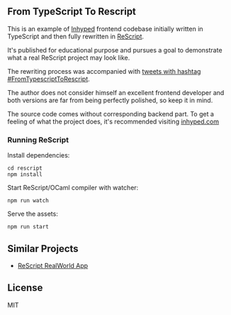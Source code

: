 ## From TypeScript To Rescript

This is an example of [Inhyped](https://inhyped.com/) frontend codebase initially written in TypeScript and then
fully rewritten in [ReScript](https://inhyped.com/).

It's published for educational purpose and pursues a goal to demonstrate what a real ReScript project may look like.

The rewriting process was accompanied with [tweets with hashtag #FromTypescriptToRescript](https://twitter.com/hashtag/FromTypescriptToRescript).

The author does not consider himself an excellent frontend developer and both versions are far from being perfectly polished, so keep it in mind.

The source code comes without corresponding backend part. To get a feeling of what the project does,
it's recommended visiting [inhyped.com](https://inhyped.com/)

### Running ReScript

Install dependencies:

```
cd rescript
npm install
```

Start ReScript/OCaml compiler with watcher:

```
npm run watch
```

Serve the assets:

```
npm run start
```

## Similar Projects

* [ReScript RealWorld App](https://github.com/jihchi/rescript-react-realworld-example-app)

## License

MIT
